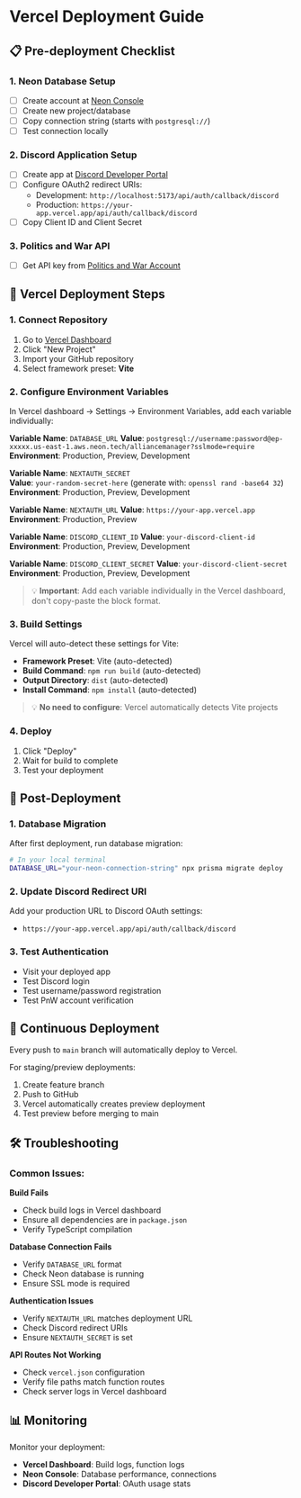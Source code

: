 # Vercel Deployment Guide

## 📋 Pre-deployment Checklist

### 1. Neon Database Setup
- [ ] Create account at [Neon Console](https://console.neon.tech/)
- [ ] Create new project/database
- [ ] Copy connection string (starts with `postgresql://`)
- [ ] Test connection locally

### 2. Discord Application Setup
- [ ] Create app at [Discord Developer Portal](https://discord.com/developers/applications)
- [ ] Configure OAuth2 redirect URIs:
  - Development: `http://localhost:5173/api/auth/callback/discord`
  - Production: `https://your-app.vercel.app/api/auth/callback/discord`
- [ ] Copy Client ID and Client Secret

### 3. Politics and War API
- [ ] Get API key from [Politics and War Account](https://politicsandwar.com/account/)

## 🚀 Vercel Deployment Steps

### 1. Connect Repository
1. Go to [Vercel Dashboard](https://vercel.com/dashboard)
2. Click "New Project"
3. Import your GitHub repository
4. Select framework preset: **Vite**

### 2. Configure Environment Variables
In Vercel dashboard → Settings → Environment Variables, add each variable individually:

**Variable Name**: `DATABASE_URL`
**Value**: `postgresql://username:password@ep-xxxxx.us-east-1.aws.neon.tech/alliancemanager?sslmode=require`
**Environment**: Production, Preview, Development

**Variable Name**: `NEXTAUTH_SECRET`  
**Value**: `your-random-secret-here` (generate with: `openssl rand -base64 32`)
**Environment**: Production, Preview, Development

**Variable Name**: `NEXTAUTH_URL`
**Value**: `https://your-app.vercel.app`
**Environment**: Production, Preview

**Variable Name**: `DISCORD_CLIENT_ID`
**Value**: `your-discord-client-id`
**Environment**: Production, Preview, Development

**Variable Name**: `DISCORD_CLIENT_SECRET`
**Value**: `your-discord-client-secret` 
**Environment**: Production, Preview, Development

> 💡 **Important**: Add each variable individually in the Vercel dashboard, don't copy-paste the block format.

### 3. Build Settings
Vercel will auto-detect these settings for Vite:
- **Framework Preset**: Vite (auto-detected)
- **Build Command**: `npm run build` (auto-detected)
- **Output Directory**: `dist` (auto-detected)
- **Install Command**: `npm install` (auto-detected)

> 💡 **No need to configure**: Vercel automatically detects Vite projects

### 4. Deploy
1. Click "Deploy"
2. Wait for build to complete
3. Test your deployment

## 🔧 Post-Deployment

### 1. Database Migration
After first deployment, run database migration:

```bash
# In your local terminal
DATABASE_URL="your-neon-connection-string" npx prisma migrate deploy
```

### 2. Update Discord Redirect URI
Add your production URL to Discord OAuth settings:
- `https://your-app.vercel.app/api/auth/callback/discord`

### 3. Test Authentication
- Visit your deployed app
- Test Discord login
- Test username/password registration
- Test PnW account verification

## 🔄 Continuous Deployment

Every push to `main` branch will automatically deploy to Vercel.

For staging/preview deployments:
1. Create feature branch
2. Push to GitHub
3. Vercel automatically creates preview deployment
4. Test preview before merging to main

## 🛠️ Troubleshooting

### Common Issues:

**Build Fails**
- Check build logs in Vercel dashboard
- Ensure all dependencies are in `package.json`
- Verify TypeScript compilation

**Database Connection Fails**
- Verify `DATABASE_URL` format
- Check Neon database is running
- Ensure SSL mode is required

**Authentication Issues**
- Verify `NEXTAUTH_URL` matches deployment URL
- Check Discord redirect URIs
- Ensure `NEXTAUTH_SECRET` is set

**API Routes Not Working**
- Check `vercel.json` configuration
- Verify file paths match function routes
- Check server logs in Vercel dashboard

## 📊 Monitoring

Monitor your deployment:
- **Vercel Dashboard**: Build logs, function logs
- **Neon Console**: Database performance, connections
- **Discord Developer Portal**: OAuth usage stats
